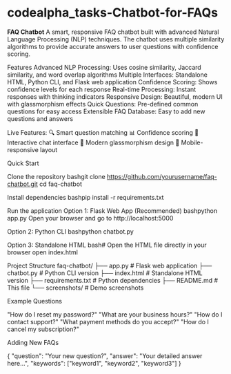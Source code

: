 # **codealpha_tasks-Chatbot-for-FAQs**
****FAQ Chatbot****
A smart, responsive FAQ chatbot built with advanced Natural Language Processing (NLP) techniques. The chatbot uses multiple similarity algorithms to provide accurate answers to user questions with confidence scoring.

Features
Advanced NLP Processing: Uses cosine similarity, Jaccard similarity, and word overlap algorithms
Multiple Interfaces: Standalone HTML, Python CLI, and Flask web application
Confidence Scoring: Shows confidence levels for each response
Real-time Processing: Instant responses with thinking indicators
Responsive Design: Beautiful, modern UI with glassmorphism effects
Quick Questions: Pre-defined common questions for easy access
Extensible FAQ Database: Easy to add new questions and answers

Live Features:
🔍 Smart question matching
📊 Confidence scoring
💬 Interactive chat interface
🎨 Modern glassmorphism design
📱 Mobile-responsive layout

Quick Start

Clone the repository
bashgit clone https://github.com/yourusername/faq-chatbot.git
cd faq-chatbot

Install dependencies
bashpip install -r requirements.txt

Run the application
Option 1: Flask Web App (Recommended)
bashpython app.py
Open your browser and go to http://localhost:5000

Option 2: Python CLI
bashpython chatbot.py

Option 3: Standalone HTML
bash# Open the HTML file directly in your browser
open index.html

Project Structure
faq-chatbot/
├── app.py                 # Flask web application
├── chatbot.py            # Python CLI version
├── index.html            # Standalone HTML version
├── requirements.txt      # Python dependencies
├── README.md            # This file
└── screenshots/         # Demo screenshots

Example Questions

"How do I reset my password?"
"What are your business hours?"
"How do I contact support?"
"What payment methods do you accept?"
"How do I cancel my subscription?"

Adding New FAQs

{
    "question": "Your new question?",
    "answer": "Your detailed answer here...",
    "keywords": ["keyword1", "keyword2", "keyword3"]
}
